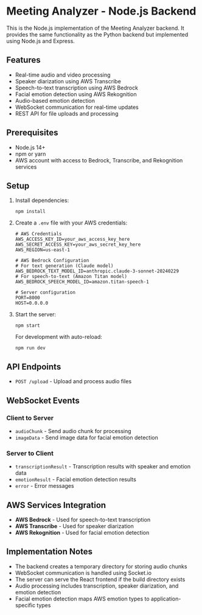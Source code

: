 # Meeting Analyzer - Node.js Backend

This is the Node.js implementation of the Meeting Analyzer backend. It provides the same functionality as the Python backend but implemented using Node.js and Express.

## Features

- Real-time audio and video processing
- Speaker diarization using AWS Transcribe
- Speech-to-text transcription using AWS Bedrock
- Facial emotion detection using AWS Rekognition
- Audio-based emotion detection
- WebSocket communication for real-time updates
- REST API for file uploads and processing

## Prerequisites

- Node.js 14+
- npm or yarn
- AWS account with access to Bedrock, Transcribe, and Rekognition services

## Setup

1. Install dependencies:
   ```
   npm install
   ```

2. Create a `.env` file with your AWS credentials:
   ```
   # AWS Credentials
   AWS_ACCESS_KEY_ID=your_aws_access_key_here
   AWS_SECRET_ACCESS_KEY=your_aws_secret_key_here
   AWS_REGION=us-east-1
   
   # AWS Bedrock Configuration
   # For text generation (Claude model)
   AWS_BEDROCK_TEXT_MODEL_ID=anthropic.claude-3-sonnet-20240229
   # For speech-to-text (Amazon Titan model)
   AWS_BEDROCK_SPEECH_MODEL_ID=amazon.titan-speech-1
   
   # Server configuration
   PORT=8000
   HOST=0.0.0.0
   ```

3. Start the server:
   ```
   npm start
   ```
   
   For development with auto-reload:
   ```
   npm run dev
   ```

## API Endpoints

- `POST /upload` - Upload and process audio files

## WebSocket Events

### Client to Server
- `audioChunk` - Send audio chunk for processing
- `imageData` - Send image data for facial emotion detection

### Server to Client
- `transcriptionResult` - Transcription results with speaker and emotion data
- `emotionResult` - Facial emotion detection results
- `error` - Error messages

## AWS Services Integration

- **AWS Bedrock** - Used for speech-to-text transcription
- **AWS Transcribe** - Used for speaker diarization
- **AWS Rekognition** - Used for facial emotion detection

## Implementation Notes

- The backend creates a temporary directory for storing audio chunks
- WebSocket communication is handled using Socket.io
- The server can serve the React frontend if the build directory exists
- Audio processing includes transcription, speaker diarization, and emotion detection
- Facial emotion detection maps AWS emotion types to application-specific types
